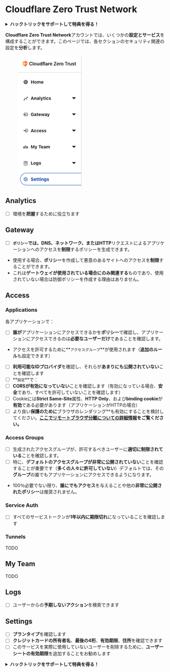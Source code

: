 # Cloudflare Zero Trust Network

<details>

<summary><strong>ハックトリックをサポートして特典を得る！</strong></summary>

* **HackTricksで会社を宣伝したい**場合や、**最新バージョンのPEASSを入手したり、HackTricksをPDFでダウンロード**したい場合は、[**サブスクリプションプラン**](https://github.com/sponsors/carlospolop)をチェックしてください！
* [**公式PEASS＆HackTricksグッズ**](https://peass.creator-spring.com)を手に入れましょう
* [**The PEASS Family**](https://opensea.io/collection/the-peass-family)を見つけて、独占的な[**NFT**](https://opensea.io/collection/the-peass-family)のコレクションを発見しましょう
* 💬 [**Discordグループ**](https://discord.gg/hRep4RUj7f)または[**Telegramグループ**](https://t.me/peass)に参加するか、**Twitter**で私をフォローしてください 🐦 [**@carlospolopm**](https://twitter.com/carlospolopm)**.**
* **ハッキングのトリックを共有するには、**[**HackTricks**](https://github.com/carlospolop/hacktricks)と[**HackTricks Cloud**](https://github.com/carlospolop/hacktricks-cloud)のGitHubリポジトリにPRを提出してください。

</details>

**Cloudflare Zero Trust Network**アカウントでは、いくつかの**設定とサービス**を構成することができます。このページでは、各セクションのセキュリティ関連の設定を**分析**します。

<figure><img src="../../.gitbook/assets/image (84).png" alt=""><figcaption></figcaption></figure>

## Analytics

* [ ] 環境を**把握**するために役立ちます

## **Gateway**

* [ ] **`ポリシー`**では、**DNS**、**ネットワーク**、または**HTTP**リクエストによるアプリケーションへのアクセスを**制限**するポリシーを生成できます。
* 使用する場合、**ポリシー**を作成して悪意のあるサイトへのアクセスを**制限**することができます。
* これは**ゲートウェイが使用されている場合にのみ関連する**ものであり、使用されていない場合は防御ポリシーを作成する理由はありません。

## Access

### Applications

各アプリケーションで：

* [ ] **誰が**アプリケーションにアクセスできるかを**ポリシー**で確認し、アプリケーションにアクセスできるのは**必要なユーザーだけ**であることを確認します。
* アクセスを許可するために**`アクセスグループ`**が使用されます（**追加のルール**も設定できます）
* [ ] **利用可能なIDプロバイダ**を確認し、それらが**あまりにも公開されていない**ことを確認します
* [ ] **`設定`**で：
* [ ] **CORSが有効になっていない**ことを確認します（有効になっている場合、**安全**であり、すべてを許可していないことを確認します）
* [ ] Cookieには**Strict Same-Site**属性、**HTTP Only**、および**binding cookie**が**有効**である必要があります（アプリケーションがHTTPの場合）
* [ ] より良い**保護のために**ブラウザのレンダリング**も有効にすることを検討してください。[**ここでリモートブラウザ分離についての詳細情報**](https://blog.cloudflare.com/cloudflare-and-remote-browser-isolation/)**をご覧ください。**

### **Access Groups**

* [ ] 生成されたアクセスグループが、許可するべきユーザーに**適切に制限されている**ことを確認します。
* [ ] 特に、**デフォルトのアクセスグループが非常に公開されていない**ことを確認することが重要です（**多くの人々に許可していない**）デフォルトでは、その**グループ**の誰でもアプリケーションにアクセスできるようになります。
* 100％必要でない限り、**誰にでもアクセス**を与えることや他の**非常に公開されたポリシー**は推奨されません。

### Service Auth

* [ ] すべてのサービストークンが**1年以内に期限切れ**になっていることを確認します

### Tunnels

TODO

## My Team

TODO

## Logs

* [ ] ユーザーからの**予期しないアクション**を検索できます

## Settings

* [ ] **プランタイプ**を確認します
* [ ] **クレジットカードの所有者名**、**最後の4桁**、**有効期限**、**住所**を確認できます
* [ ] このサービスを実際に使用していないユーザーを削除するために、**ユーザーシートの有効期限**を追加することをお勧めします

<details>

<summary><strong>ハックトリックをサポートして特典を得る！</strong></summary>

* **HackTricksで会社を宣伝したい**場合や、**最新バージョンのPEASSを入手したり、HackTricksをPDFでダウンロード**したい場合は、[**サブスクリプションプラン**](https://github.com/sponsors/carlospolop)をチェックしてください！
* [**公式PEASS＆HackTricksグッズ**](https://peass.creator-spring.com)を手に入れましょう
* [**The PEASS Family**](https://opensea.io/collection/the-peass-family)を見つけて、独占的な[**NFT**](https://opensea.io/collection/the-peass-family)のコレクションを発見しましょう
* 💬 [**Discordグループ**](https://discord.gg/hRep4RUj7f)または[**Telegramグループ**](https://t.me/peass)に参加するか、**Twitter**で私をフォローしてください 🐦 [**@carlospolopm**](https://twitter.com/carlospolopm)**.**
* **ハッキングのトリックを共有するには、**[**HackTricks**](https://github.com/carlospolop/hacktricks)と[**HackTricks Cloud**](https://github.com/carlospolop/hacktricks-cloud)のGitHubリポジトリにPRを提出してください。

</details>
